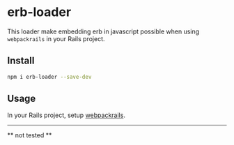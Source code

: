 # erb-loader

This loader make embedding erb in javascript possible when using `webpackrails` 
in your Rails project.

## Install

```bash
npm i erb-loader --save-dev
```

## Usage

In your Rails project, setup [webpackrails](https://github.com/towry/webpackrails).

---

** not tested **
